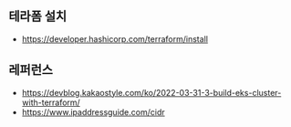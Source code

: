 ## 테라폼 설치 ##

* https://developer.hashicorp.com/terraform/install





## 레퍼런스 ##

* https://devblog.kakaostyle.com/ko/2022-03-31-3-build-eks-cluster-with-terraform/
* https://www.ipaddressguide.com/cidr
